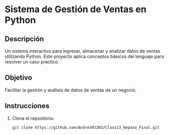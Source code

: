 # Sistema de Gestión de Ventas en Python

## Descripción
Un sistema interactivo para ingresar, almacenar y analizar datos de ventas utilizando Python. Este proyecto aplica conceptos básicos del lenguaje para resolver un caso práctico.

## Objetivo
Facilitar la gestión y análisis de datos de ventas de un negocio.

## Instrucciones
1. Clona el repositorio:
   ```bash
   git clone https://github.com/AndresMJ203/Class13_Repaso_Final.git
